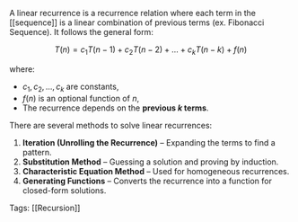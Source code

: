 A linear recurrence is a recurrence relation where each term in the [[sequence]] is a linear combination of previous terms (ex. Fibonacci Sequence). It follows the general form:

$$T(n) = c_1 T(n-1) + c_2 T(n-2) + \dots + c_k T(n-k) + f(n)$$

where:

- $c_1, c_2, \dots, c_k$ are constants,
- $f(n)$ is an optional function of $n$,
- The recurrence depends on the **previous $k$ terms**.

There are several methods to solve linear recurrences:

1. **Iteration (Unrolling the Recurrence)** – Expanding the terms to find a pattern.
2. **Substitution Method** – Guessing a solution and proving by induction.
3. **Characteristic Equation Method** – Used for homogeneous recurrences.
4. **Generating Functions** – Converts the recurrence into a function for closed-form solutions.

Tags:
[[Recursion]]